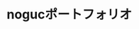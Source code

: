 <!DOCTYPE html>
<html lang="ja">
  <head>
    <meta charset="utf-8">
    <meta name="viewport" content="width=device-width, initial-scale=1">
    <title>ハンドルネームのポートフォリオ</title>
  </head>
  <body>
    <h1>nogucポートフォリオ</h1>
  </body>
</html>
